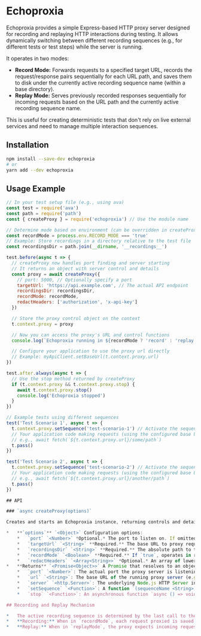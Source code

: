 # Echoproxia

Echoproxia provides a simple Express-based HTTP proxy server designed for recording and replaying HTTP interactions during testing. It allows dynamically switching between different recording sequences (e.g., for different tests or test steps) while the server is running.

It operates in two modes:

*   **Record Mode:** Forwards requests to a specified target URL, records the request/response pairs sequentially for each URL path, and saves them to disk under the currently active recording sequence name (within a base directory).
*   **Replay Mode:** Serves previously recorded responses sequentially for incoming requests based on the URL path and the currently active recording sequence name.

This is useful for creating deterministic tests that don't rely on live external services and need to manage multiple interaction sequences.

## Installation

```bash
npm install --save-dev echoproxia
# or
yarn add --dev echoproxia
```

## Usage Example

```javascript
// In your test setup file (e.g., using ava)
const test = require('ava')
const path = require('path')
const { createProxy } = require('echoproxia') // Use the module name

// Determine mode based on environment (can be overridden in createProxy options)
const recordMode = process.env.RECORD_MODE === 'true'
// Example: Store recordings in a directory relative to the test file
const recordingsDir = path.join(__dirname, '__recordings__')

test.before(async t => {
  // createProxy now handles port finding and server starting
  // It returns an object with server control and details
  const proxy = await createProxy({
    // port: 5000, // Optionally specify a port
    targetUrl: 'https://api.example.com', // The actual API endpoint
    recordingsDir: recordingsDir,
    recordMode: recordMode,
    redactHeaders: ['authorization', 'x-api-key']
  })

  // Store the proxy control object on the context
  t.context.proxy = proxy

  // Now you can access the proxy's URL and control functions
  console.log(`Echoproxia running in ${recordMode ? 'record' : 'replay'} mode on ${t.context.proxy.url}, using base directory ${recordingsDir}`)

  // Configure your application to use the proxy url directly
  // Example: myApiClient.setBaseUrl(t.context.proxy.url)
})

test.after.always(async t => {
  // Use the stop method returned by createProxy
  if (t.context.proxy && t.context.proxy.stop) {
    await t.context.proxy.stop()
    console.log('Echoproxia stopped')
  }
})

// Example tests using different sequences
test('Test Scenario 1', async t => {
  t.context.proxy.setSequence('test-scenario-1') // Activate the sequence via context
  // Your application code making requests (using the configured base URL)
  // e.g., await fetch(`${t.context.proxy.url}/some/path`)
  t.pass()
})

test('Test Scenario 2', async t => {
  t.context.proxy.setSequence('test-scenario-2') // Activate the sequence via context
  // Your application code making requests (using the configured base URL)
  // e.g., await fetch(`${t.context.proxy.url}/another/path`)
  t.pass()
})

## API

### `async createProxy(options)`

Creates and starts an Echoproxia instance, returning controls and details.

*   **`options`** `<Object>` Configuration options:
    *   `port` `<Number>` *Optional.* The port to listen on. If omitted, an available random port will be chosen.
    *   `targetUrl` `<String>` **Required.** The base URL to proxy requests to when in `recordMode`.
    *   `recordingsDir` `<String>` **Required.** The absolute path to the base directory where recording sequence subdirectories should be stored.
    *   `recordMode` `<Boolean>` **Required.** If `true`, operates in record mode. If `false`, operates in replay mode.
    *   `redactHeaders` `<Array<String>>` *Optional.* An array of lowercase header names whose values should be replaced with `[REDACTED]` in recordings. Defaults to `['authorization']`.
*   **Returns** `<Promise<Object>>` A Promise that resolves to an object with the following properties:
    *   `port` `<Number>`: The actual port the proxy server is listening on.
    *   `url` `<String>`: The base URL of the running proxy server (e.g., `http://localhost:<port>`).
    *   `server` `<http.Server>`: The underlying Node.js HTTP Server instance. Can be used to close the server (e.g., `proxy.server.close()`).
    *   `setSequence` `<Function>`: A function `(sequenceName <String>) => void` that sets the active recording sequence name. Recordings will be read from/written to `<recordingsDir>/<sequenceName>/` after this is called.
    *   `stop` `<Function>`: An asynchronous function `async () => void` that stops the proxy server.

## Recording and Replay Mechanism

*   The active recording sequence is determined by the last call to the `setSequence(sequenceName)` function.
*   **Recording:** When in `recordMode`, each request proxied is saved. The recordings are stored in JSON files within the active sequence directory: `<recordingsDir>/<sequenceName>/`. Each unique URL path gets its own JSON file within that directory (filename derived from the path, e.g., `_v1_users.json`). Inside each file, an array stores the sequence of recorded interactions (`{ request, response }`) for that specific path during that sequence. If a recording file for a given path already exists within the sequence directory, new interactions for that path are **appended** to the existing array in the file.
*   **Replay:** When in `replayMode`, the proxy expects incoming requests to match the sequence recorded for the active `sequenceName`. When a request for a specific path arrives, the proxy finds the corresponding JSON file in the active sequence directory and serves the *next* available response from the recorded array (FIFO order). If no recording exists for the path, or if the sequence is exhausted, a 500 error is returned.